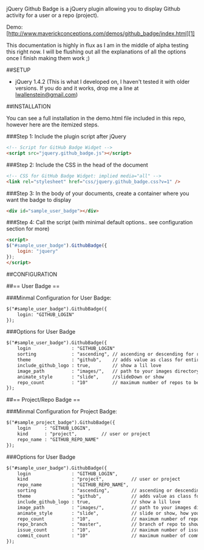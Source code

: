 jQuery Github Badge is a jQuery plugin allowing you to display Github activity
for a user or a repo (project).

Demo: [http://www.maverickconceptions.com/demos/github_badge/index.html][1]

This documentation is highly in flux as I am in the middle of alpha testing this right
now. I will be flushing out all the explanations of all the options once I finish making
them work ;) 

##SETUP

+ jQuery 1.4.2 (This is what I developed on, I haven't tested it with older versions. If you 
  do and it works, drop me a line at lwallenstein@gmail.com)


##INSTALLATION

You can see a full installation in the demo.html file included in this repo, however here are 
the itemized steps.

###Step 1: Include the plugin script after jQuery

```html
<!-- Script for GitHub Badge Widget -->
<script src="jquery.github_badge.js"></script>
```

###Step 2: Include the CSS in the head of the document

```html
<!-- CSS for GitHub Badge Widget: implied media="all" -->
<link rel="stylesheet" href="css/jquery.github_badge.css?v=1" />
```

###Step 3: In the body of your documents, create a container where you want the badge to display

```html
<div id="sample_user_badge"></div>
```

###Step 4: Call the script (with minimal default options.. see configuration section for more)

```html
<script>
$("#sample_user_badge").GithubBadge({
    login: "jquery"
});
</script>
```

##CONFIGURATION

##== User Badge ==

###Minmal Configuration for User Badge:

```html
$("#sample_user_badge").GithubBadge({
    login: "GITHUB_LOGIN"
});
```

###Options for User Badge

```html
$("#sample_user_badge").GithubBadge({
    login               : "GITHUB_LOGIN"
    sorting             : "ascending", // ascending or descending for repos (user badge) and issues (project badge)
    theme               : "github",    // adds value as class for entire badge
    include_github_logo : true,        // show a lil love
    image_path          : "images/",   // path to your images directory
    animate_style       : "slide",     //slideDown or show
    repo_count          : "10"         // maximum number of repos to be displayed
});
```

##== Project/Repo Badge ==

###Minmal Configuration for Project Badge:

```html
$("#sample_project_badge").GithubBadge({
    login     : "GITHUB_LOGIN",
    kind      : "project",         // user or project
    repo_name : "GITHUB_REPO_NAME"
});
```

###Options for User Badge

```html
$("#sample_user_badge").GithubBadge({
    login               : "GITHUB_LOGIN",
    kind                : "project",          // user or project
    repo_name           : "GITHUB_REPO_NAME",
    sorting             : "ascending",        // ascending or descending for repos (user badge) and issues (project badge)
    theme               : "github",           // adds value as class for entire badge
    include_github_logo : true,               // show a lil love
    image_path          : "images/",          // path to your images directory
    animate_style       : "slide",            // slide or show, how you want the panels to animate while switching tabs
    repo_count          : "10",               // maximum number of repos to be displayed
    repo_branch         : "master",           // branch of repo to show commits from
    issue_count         : "10",               // maximum number of issues to be displayed
    commit_count        : "10"                // maximum number of commits to be displayed
});
```

  [1]: http://www.maverickconceptions.com/demos/github_badge/index.html